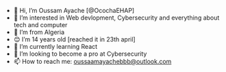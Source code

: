 - 👋 Hi, I’m Oussam Ayache [@OcochaEHAP]
- 👀 I’m interested in Web devlopment, Cybersecurity and everything about tech and computer
- 🏴 I’m from Algeria 
- 😊 I’m 14 years old [reached it in 23th april]
- 🌱 I’m currently learning React
- 💞️ I’m looking to become a pro at Cybersecurity
- 📫 How to reach me: oussaamayachebbb@outlook.com

<!---
OcochaEHAP/OcochaEHAP is a ✨ special ✨ repository because its `README.md` (this file) appears on your GitHub profile.
You can click the Preview link to take a look at your changes.
--->
